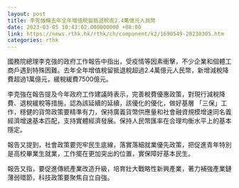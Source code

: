 ```yaml
---
layout: post
title: 李克強稱去年全年增值稅留抵退稅逾2.4萬億元人民幣
date: 2023-03-05 10:43:02.000000000 +08:00
link: https://news.rthk.hk/rthk/ch/component/k2/1690549-20230305.htm
categories: rthk
---
```


國務院總理李克強的政府工作報告中指出，受疫情等因素衝擊，不少企業和個體工商戶遇到特殊困難。去年全年增值稅留抵退稅超過2.4萬億元人民幣，新增減稅降費超過1萬億元，緩稅緩費7500億元。

李克強在報告提及今年政府工作建議時表示，完善稅費優惠政策，對現行減稅降費、退稅緩稅等措施，認為該延續的延續，該優化的優化，做好基層 「三保」工作，穩健的貨幣政策要精準有力，保持廣義貨幣供應量和社會融資規模增速同名義經濟增速基本匹配，支持實體經濟發展。保持人民幣匯率在合理均衡水平上的基本隱定。

報告又提到，社會政策要兜牢民生底線，落實落細就業優先政策，把促進青年特別是高校畢業生就業，工作擺在更加突出的位置，實保障好基本民生。

報告又指，要促進傳統產業改造升級，培育壯大戰略性新興產業，著力補強產業鏈薄弱環節，科技政策要聚焦自立自強。
